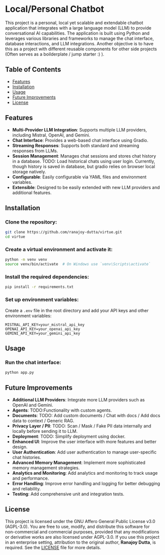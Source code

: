# Local/Personal Chatbot

This project is a personal, local yet scalable and extendable chatbot application that integrates with a large language model (LLM) to provide conversational AI capabilities. The application is built using Python and leverages various libraries and frameworks to manage the chat interface, database interactions, and LLM integrations.
Another objective is to have this as a project with different reusable components for other side projects (Often serves as a boilderplate / jump starter :) ).    

## Table of Contents

- [Features](#features)
- [Installation](#installation)
- [Usage](#usage)
- [Future Improvements](#future-improvements)
- [License](#license)

## Features

- **Multi-Provider LLM Integration**: Supports multiple LLM providers, including Mistral, OpenAI, and Gemini.
- **Chat Interface**: Provides a web-based chat interface using Gradio.
- **Streaming Responses**: Supports both standard and streaming responses from LLMs.
- **Session Management**: Manages chat sessions and stores chat history in a database. TODO: Load historical chats using user login. Currently, though history is saved in database, but gradio relies on browser local storage natively.
- **Configurable**: Easily configurable via YAML files and environment variables.
- **Extensible**: Designed to be easily extended with new LLM providers and additional features.


## Installation

### Clone the repository:

```bash
git clone https://github.com/ranajoy-dutta/virtue.git
cd virtue
```

### Create a virtual environment and activate it:

```bash
python -m venv venv
source venv/bin/activate  # On Windows use `venv\Scripts\activate`
```

### Install the required dependencies:

```bash
pip install -r requirements.txt
```

### Set up environment variables:

Create a `.env` file in the root directory and add your API keys and other environment variables:

```env
MISTRAL_API_KEY=your_mistral_api_key
OPENAI_API_KEY=your_openai_api_key
GEMINI_API_KEY=your_gemini_api_key
```

## Usage

### Run the chat interface:

```bash
python app.py
```


## Future Improvements

- **Additional LLM Providers**: Integrate more LLM providers such as OpenAI and Gemini.
- **Agents**: TODO:Functionality with custom agents.
- **Documents**: TODO: Add custom documents / Chat with docs / Add docs data to context / Generic RAG.
- **Privacy Layer / PII**: TODO: Scan / Mask / Fake PII data internally and locally before sending it to LLM.
- **Deployment**: TODO: Simplify deployment using docker. 
- **Enhanced UI**: Improve the user interface with more features and better design.
- **User Authentication**: Add user authentication to manage user-specific chat histories.
- **Advanced Memory Management**: Implement more sophisticated memory management strategies.
- **Analytics and Monitoring**: Add analytics and monitoring to track usage and performance.
- **Error Handling**: Improve error handling and logging for better debugging and reliability.
- **Testing**: Add comprehensive unit and integration tests.

## License

This project is licensed under the GNU Affero General Public License v3.0 (AGPL-3.0). You are free to use, modify, and distribute this software for non-commercial and commercial purposes, provided that any modifications or derivative works are also licensed under AGPL-3.0. If you use this project in an enterprise setting, attribution to the original author, **Ranajoy Dutta**, is required. See the [LICENSE](./LICENSE) file for more details.

